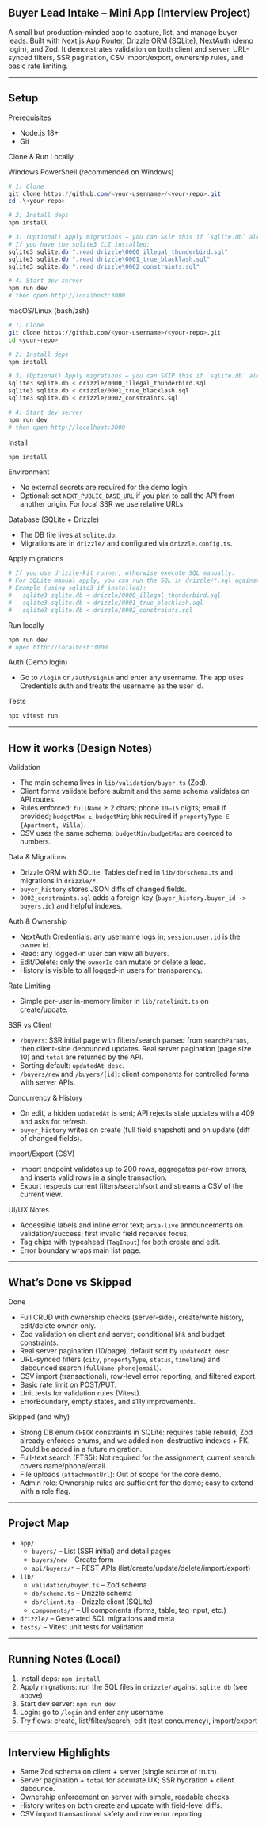 ## Buyer Lead Intake – Mini App (Interview Project)

A small but production-minded app to capture, list, and manage buyer leads. Built with Next.js App Router, Drizzle ORM (SQLite), NextAuth (demo login), and Zod. It demonstrates validation on both client and server, URL-synced filters, SSR pagination, CSV import/export, ownership rules, and basic rate limiting.

---

## Setup

Prerequisites
- Node.js 18+
- Git

Clone & Run Locally

Windows PowerShell (recommended on Windows)
```powershell
# 1) Clone
git clone https://github.com/<your-username>/<your-repo>.git
cd .\<your-repo>

# 2) Install deps
npm install

# 3) (Optional) Apply migrations — you can SKIP this if `sqlite.db` already exists in the repo
# If you have the sqlite3 CLI installed:
sqlite3 sqlite.db ".read drizzle\0000_illegal_thunderbird.sql"
sqlite3 sqlite.db ".read drizzle\0001_true_blacklash.sql"
sqlite3 sqlite.db ".read drizzle\0002_constraints.sql"

# 4) Start dev server
npm run dev
# then open http://localhost:3000
```

macOS/Linux (bash/zsh)
```bash
# 1) Clone
git clone https://github.com/<your-username>/<your-repo>.git
cd <your-repo>

# 2) Install deps
npm install

# 3) (Optional) Apply migrations — you can SKIP this if `sqlite.db` already exists in the repo
sqlite3 sqlite.db < drizzle/0000_illegal_thunderbird.sql
sqlite3 sqlite.db < drizzle/0001_true_blacklash.sql
sqlite3 sqlite.db < drizzle/0002_constraints.sql

# 4) Start dev server
npm run dev
# then open http://localhost:3000
```

Install
```bash
npm install
```

Environment
- No external secrets are required for the demo login.
- Optional: set `NEXT_PUBLIC_BASE_URL` if you plan to call the API from another origin. For local SSR we use relative URLs.

Database (SQLite + Drizzle)
- The DB file lives at `sqlite.db`.
- Migrations are in `drizzle/` and configured via `drizzle.config.ts`.

Apply migrations
```bash
# If you use drizzle-kit runner, otherwise execute SQL manually.
# For SQLite manual apply, you can run the SQL in drizzle/*.sql against sqlite.db
# Example (using sqlite3 if installed):
#   sqlite3 sqlite.db < drizzle/0000_illegal_thunderbird.sql
#   sqlite3 sqlite.db < drizzle/0001_true_blacklash.sql
#   sqlite3 sqlite.db < drizzle/0002_constraints.sql
```

Run locally
```bash
npm run dev
# open http://localhost:3000
```

Auth (Demo login)
- Go to `/login` or `/auth/signin` and enter any username. The app uses Credentials auth and treats the username as the user id.

Tests
```bash
npx vitest run
```

---

## How it works (Design Notes)

Validation
- The main schema lives in `lib/validation/buyer.ts` (Zod).
- Client forms validate before submit and the same schema validates on API routes.
- Rules enforced: `fullName` ≥ 2 chars; phone `10–15` digits; email if provided; `budgetMax ≥ budgetMin`; `bhk` required if `propertyType ∈ {Apartment, Villa}`.
- CSV uses the same schema; `budgetMin/budgetMax` are coerced to numbers.

Data & Migrations
- Drizzle ORM with SQLite. Tables defined in `lib/db/schema.ts` and migrations in `drizzle/*`.
- `buyer_history` stores JSON diffs of changed fields.
- `0002_constraints.sql` adds a foreign key (`buyer_history.buyer_id -> buyers.id`) and helpful indexes.

Auth & Ownership
- NextAuth Credentials: any username logs in; `session.user.id` is the owner id.
- Read: any logged-in user can view all buyers.
- Edit/Delete: only the `ownerId` can mutate or delete a lead.
- History is visible to all logged-in users for transparency.

Rate Limiting
- Simple per-user in-memory limiter in `lib/ratelimit.ts` on create/update.

SSR vs Client
- `/buyers`: SSR initial page with filters/search parsed from `searchParams`, then client-side debounced updates. Real server pagination (page size 10) and `total` are returned by the API.
- Sorting default: `updatedAt desc`.
- `/buyers/new` and `/buyers/[id]`: client components for controlled forms with server APIs.

Concurrency & History
- On edit, a hidden `updatedAt` is sent; API rejects stale updates with a 409 and asks for refresh.
- `buyer_history` writes on create (full field snapshot) and on update (diff of changed fields).

Import/Export (CSV)
- Import endpoint validates up to 200 rows, aggregates per-row errors, and inserts valid rows in a single transaction.
- Export respects current filters/search/sort and streams a CSV of the current view.

UI/UX Notes
- Accessible labels and inline error text; `aria-live` announcements on validation/success; first invalid field receives focus.
- Tag chips with typeahead (`TagInput`) for both create and edit.
- Error boundary wraps main list page.

---

## What’s Done vs Skipped

Done
- Full CRUD with ownership checks (server-side), create/write history, edit/delete owner-only.
- Zod validation on client and server; conditional `bhk` and budget constraints.
- Real server pagination (10/page), default sort by `updatedAt desc`.
- URL-synced filters (`city`, `propertyType`, `status`, `timeline`) and debounced search (`fullName|phone|email`).
- CSV import (transactional), row-level error reporting, and filtered export.
- Basic rate limit on POST/PUT.
- Unit tests for validation rules (Vitest).
- ErrorBoundary, empty states, and a11y improvements.

Skipped (and why)
- Strong DB enum `CHECK` constraints in SQLite: requires table rebuild; Zod already enforces enums, and we added non-destructive indexes + FK. Could be added in a future migration.
- Full-text search (FTS5): Not required for the assignment; current search covers name/phone/email.
- File uploads (`attachmentUrl`): Out of scope for the core demo.
- Admin role: Ownership rules are sufficient for the demo; easy to extend with a role flag.

---

## Project Map
- `app/`
	- `buyers/` – List (SSR initial) and detail pages
	- `buyers/new` – Create form
	- `api/buyers/*` – REST APIs (list/create/update/delete/import/export)
- `lib/`
	- `validation/buyer.ts` – Zod schema
	- `db/schema.ts` – Drizzle schema
	- `db/client.ts` – Drizzle client (SQLite)
	- `components/*` – UI components (forms, table, tag input, etc.)
- `drizzle/` – Generated SQL migrations and meta
- `tests/` – Vitest unit tests for validation

---

## Running Notes (Local)
1) Install deps: `npm install`
2) Apply migrations: run the SQL files in `drizzle/` against `sqlite.db` (see above)
3) Start dev server: `npm run dev`
4) Login: go to `/login` and enter any username
5) Try flows: create, list/filter/search, edit (test concurrency), import/export

---

## Interview Highlights
- Same Zod schema on client + server (single source of truth).
- Server pagination + `total` for accurate UX; SSR hydration + client debounce.
- Ownership enforcement on server with simple, readable checks.
- History writes on both create and update with field-level diffs.
- CSV import transactional safety and row error reporting.
